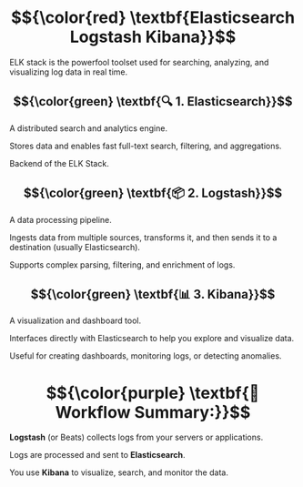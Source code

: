 # $${\color{red} \textbf{Elasticsearch Logstash Kibana}}$$

ELK stack is the powerfool toolset used for searching, analyzing, and visualizing log data in real time.

## $${\color{green} \textbf{🔍 1. Elasticsearch}}$$

A distributed search and analytics engine.

Stores data and enables fast full-text search, filtering, and aggregations.

Backend of the ELK Stack.

## $${\color{green} \textbf{📦 2. Logstash}}$$

A data processing pipeline.

Ingests data from multiple sources, transforms it, and then sends it to a destination (usually Elasticsearch).

Supports complex parsing, filtering, and enrichment of logs.

## $${\color{green} \textbf{📊 3. Kibana}}$$

A visualization and dashboard tool.

Interfaces directly with Elasticsearch to help you explore and visualize data.

Useful for creating dashboards, monitoring logs, or detecting anomalies.



# $${\color{purple} \textbf{🔄 Workflow Summary:}}$$

**Logstash** (or Beats) collects logs from your servers or applications.

Logs are processed and sent to **Elasticsearch**.

You use **Kibana** to visualize, search, and monitor the data.
